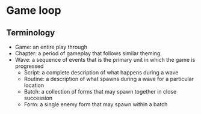 ﻿# Game loop

## Terminology

* Game: an entire play through
* Chapter: a period of gameplay that follows similar theming
* Wave: a sequence of events that is the primary unit in which the game is progressed
  * Script: a complete description of what happens during a wave
  * Routine: a description of what spawns during a wave for a particular location
  * Batch: a collection of forms that may spawn together in close succession
  * Form: a single enemy form that may spawn within a batch
